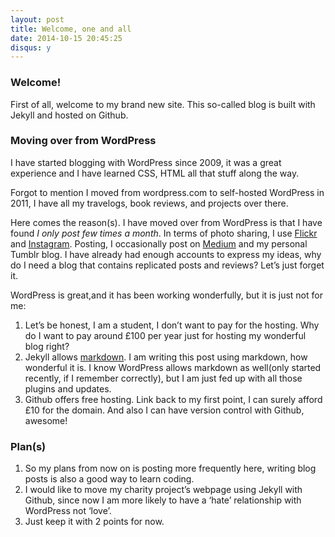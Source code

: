 ```yaml
---
layout: post
title: Welcome, one and all
date: 2014-10-15 20:45:25
disqus: y
---
```

### Welcome!
First of all, welcome to my brand new site. This so-called blog is built with Jekyll and hosted on Github. 

### Moving over from WordPress
I have started blogging with WordPress since 2009, it was a great experience and I have learned CSS, HTML all that stuff along the way. 

Forgot to mention I moved from wordpress.com to self-hosted WordPress in 2011, I have all my travelogs, book reviews, and projects over there. 

Here comes the reason(s). I have moved over from WordPress is that I have found *I only post few times a month*. In terms of photo sharing, I use [Flickr](flickr.com/photos/splendorevision/) and [Instagram](instagram.com/taylorhxu). Posting, I occasionally post on [Medium](medium.com/@taylorhxu) and my personal Tumblr blog. I have already had enough accounts to express my ideas, why do I need a blog that contains replicated posts and reviews? Let’s just forget it.

WordPress is great,and it has been working wonderfully, but it is just not for me:

1. Let’s be honest, I am a student, I don’t want to pay for the hosting. Why do I want to pay around £100 per year just for hosting my wonderful blog right?
2. Jekyll allows [markdown](https://medium.com/@taylorhxu/markdown-for-dummies-a24e982b8e85). I am writing this post using markdown, how wonderful it is. I know WordPress allows markdown as well(only started recently, if I remember correctly), but I am just fed up with all those plugins and updates.
3. Github offers free hosting. Link back to my first point, I can surely afford £10 for the domain. And also I can have version control with Github, awesome!

### Plan(s)
1. So my plans from now on is posting more frequently here, writing blog posts is also a good way to learn coding. 
2. I would like to move my charity project’s webpage using Jekyll with Github, since now I am more likely to have a ‘hate’ relationship with WordPress not ‘love’.
3. Just keep it with 2 points for now.

